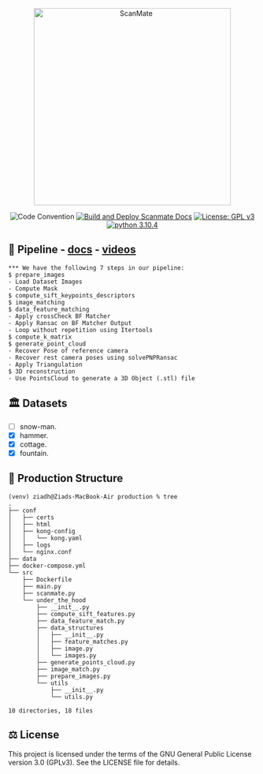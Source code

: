 <div align="center">

<img src="https://github.com/ZiadMansourM/photogrammetry/assets/64917739/b8d80fd8-e261-4ed5-9afa-f0cdf6d79022" alt="ScanMate" width="400" height="400">

![Code Convention](https://github.com/ZiadMansourM/photogrammetry/actions/workflows/type-check.yml/badge.svg)
[![Build and Deploy Scanmate Docs](https://github.com/ZiadMansourM/photogrammetry/actions/workflows/docs.yml/badge.svg?branch=master)](https://github.com/ZiadMansourM/photogrammetry/actions/workflows/docs.yml)
[![License: GPL v3](https://img.shields.io/badge/License-GPLv3-blue.svg)](https://www.gnu.org/licenses/gpl-3.0)
[![python 3.10.4](https://img.shields.io/badge/python-v3.10.4-<COLOR>.svg)](https://shields.io/)

</div>

## 📝 Pipeline - [docs](https://docs.scanmate.sreboy.com/) - [videos](https://www.youtube.com/playlist?list=PLtRAgw3FCYeBXUeBIDOmbzzEEryIvtJo3)
```Console
*** We have the following 7 steps in our pipeline:
$ prepare_images
- Load Dataset Images
- Compute Mask
$ compute_sift_keypoints_descriptors
$ image_matching
$ data_feature_matching
- Apply crossCheck BF Matcher
- Apply Ransac on BF Matcher Output
- Loop without repetition using Itertools
$ compute_k_matrix
$ generate_point_cloud
- Recover Pose of reference camera
- Recover rest camera poses using solvePNPRansac
- Apply Triangulation
$ 3D reconstruction
- Use PointsCloud to generate a 3D Object (.stl) file
```

## 🏛️ Datasets
- [ ] snow-man.
- [X] hammer.
- [X] cottage.
- [X] fountain.

## 🧐 Production Structure
```console
(venv) ziadh@Ziads-MacBook-Air production % tree 
.
├── conf
│   ├── certs
│   ├── html
│   ├── kong-config
│   │   └── kong.yaml
│   ├── logs
│   └── nginx.conf
├── data
├── docker-compose.yml
└── src
    ├── Dockerfile
    ├── main.py
    ├── scanmate.py
    └── under_the_hood
        ├── __init__.py
        ├── compute_sift_features.py
        ├── data_feature_match.py
        ├── data_structures
        │   ├── __init__.py
        │   ├── feature_matches.py
        │   ├── image.py
        │   └── images.py
        ├── generate_points_cloud.py
        ├── image_match.py
        ├── prepare_images.py
        └── utils
            ├── __init__.py
            └── utils.py

10 directories, 18 files
```

⚖️ License
-------

This project is licensed under the terms of the GNU General Public License version 3.0 (GPLv3). See the LICENSE file for details.
